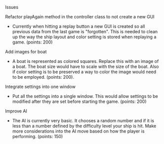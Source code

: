 Issues

Refactor playAgain method in the controller class to not create a new GUI
- Currently when hitting a replay button a new GUI is created so all previous data from the last game is "forgotten". This is needed to clean up the way the ship layout and color setting is stored when replaying a game. (points: 200)

Add images for boat
- A boat is represented as colored squares. Replace this with an image of a boat. The boat size would have to scale with the size of the boat. Also if color setting is to be preserved a way to color the image would need to be employed. (points: 200).

Integrate settings into one window
- Put all the settings into a single window. This would allow settings to be modified after they are set before starting the game. (points: 200)

Improve AI
- The AI is currently very basic. It chooses a random number and if it is less than a number defined by the difficulty level your ship is hit. Make more considerations into the AI move based on how the player is performing. (points: 150)
